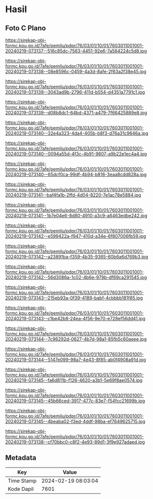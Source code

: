 # Hasil

## Foto C Plano

https://sirekap-obj-formc.kpu.go.id/7afe/pemilu/pdpr/76/03/01/10/01/7603011001001-20240219-073137--516c85dc-7563-4451-92e6-7a584224c5d8.jpg

https://sirekap-obj-formc.kpu.go.id/7afe/pemilu/pdpr/76/03/01/10/01/7603011001001-20240219-073138--08e8596c-0459-4a3d-8afe-2f63a2f38e45.jpg

https://sirekap-obj-formc.kpu.go.id/7afe/pemilu/pdpr/76/03/01/10/01/7603011001001-20240219-073139--3043ad9b-2796-411d-b554-d4351a7791c1.jpg

https://sirekap-obj-formc.kpu.go.id/7afe/pemilu/pdpr/76/03/01/10/01/7603011001001-20240219-073139--d08b8dc1-64bd-4371-a479-7f66425889e8.jpg

https://sirekap-obj-formc.kpu.go.id/7afe/pemilu/pdpr/76/03/01/10/01/7603011001001-20240219-073140--32e4a323-4da4-405b-b8f3-d76a31c9646a.jpg

https://sirekap-obj-formc.kpu.go.id/7afe/pemilu/pdpr/76/03/01/10/01/7603011001001-20240219-073140--0094a55d-4f3c-4b91-9807-a9b22e1ec4a4.jpg

https://sirekap-obj-formc.kpu.go.id/7afe/pemilu/pdpr/76/03/01/10/01/7603011001001-20240219-073140--65dcf0ca-99df-4b94-b816-3eaa8cdd828a.jpg

https://sirekap-obj-formc.kpu.go.id/7afe/pemilu/pdpr/76/03/01/10/01/7603011001001-20240219-073141--baf4fa1b-2ffd-4d04-8220-7e1ac78e5884.jpg

https://sirekap-obj-formc.kpu.go.id/7afe/pemilu/pdpr/76/03/01/10/01/7603011001001-20240219-073141--1b7e04e6-8d80-4910-a3c9-a6463edbe242.jpg

https://sirekap-obj-formc.kpu.go.id/7afe/pemilu/pdpr/76/03/01/10/01/7603011001001-20240219-073142--e599422a-f947-410d-a34e-6f807006fb59.jpg

https://sirekap-obj-formc.kpu.go.id/7afe/pemilu/pdpr/76/03/01/10/01/7603011001001-20240219-073142--a23891ba-f359-4b35-9365-60b6a6d769b3.jpg

https://sirekap-obj-formc.kpu.go.id/7afe/pemilu/pdpr/76/03/01/10/01/7603011001001-20240219-073142--56d3086a-1c02-4b6e-979b-df69ca291545.jpg

https://sirekap-obj-formc.kpu.go.id/7afe/pemilu/pdpr/76/03/01/10/01/7603011001001-20240219-073143--215eb93a-0f39-4189-babf-4cbbbb181f85.jpg

https://sirekap-obj-formc.kpu.go.id/7afe/pemilu/pdpr/76/03/01/10/01/7603011001001-20240219-073143--c1be42b8-24ea-4f56-9e70-e728ef56dd41.jpg

https://sirekap-obj-formc.kpu.go.id/7afe/pemilu/pdpr/76/03/01/10/01/7603011001001-20240219-073144--7c96292d-0627-4b7d-98a1-85fb5c60aeee.jpg

https://sirekap-obj-formc.kpu.go.id/7afe/pemilu/pdpr/76/03/01/10/01/7603011001001-20240219-073144--5147e099-98a7-4e43-8f85-ab0f4908a91d.jpg

https://sirekap-obj-formc.kpu.go.id/7afe/pemilu/pdpr/76/03/01/10/01/7603011001001-20240219-073145--fa6d811b-f126-4620-a3b1-5e69f8ae0574.jpg

https://sirekap-obj-formc.kpu.go.id/7afe/pemilu/pdpr/76/03/01/10/01/7603011001001-20240219-073145--45b66ced-3917-477c-83e7-f54fcc21699b.jpg

https://sirekap-obj-formc.kpu.go.id/7afe/pemilu/pdpr/76/03/01/10/01/7603011001001-20240219-073145--4beaba02-f3ed-4ddf-98ba-ef7649625715.jpg

https://sirekap-obj-formc.kpu.go.id/7afe/pemilu/pdpr/76/03/01/10/01/7603011001001-20240219-073138--cf70bbc0-c8f2-4e93-89d1-3f9e927adaed.jpg


## Metadata

| Key        | Value               |
| ---------- | ------------------- |
| Time Stamp | 2024-02-19 08:03:04 |
| Kode Dapil | 7601                |



